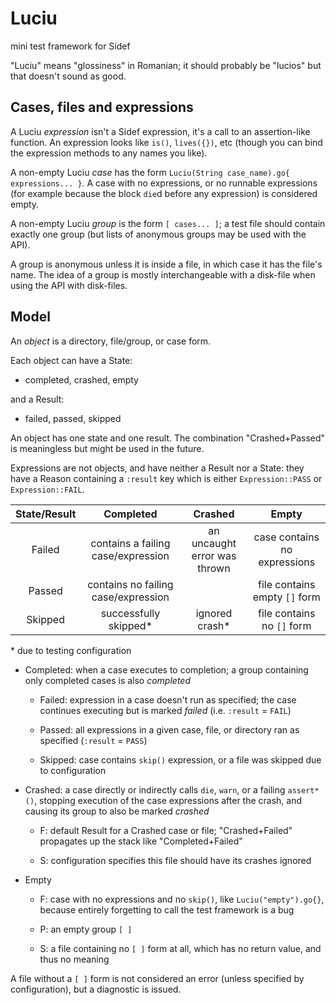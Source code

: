 # Luciu

mini test framework for Sidef

"Luciu" means "glossiness" in Romanian; it should probably be "lucios" but that doesn't sound as good.

## Cases, files and expressions

A Luciu *expression* isn't a Sidef expression, it's a call to an assertion-like function. An expression looks like `is()`, `lives({})`, etc (though you can bind the expression methods to any names you like).

A non-empty Luciu *case* has the form `Luciu(String case_name).go{ expressions... }`. A case with no expressions, or no runnable expressions (for example because the block `die`d before any expression) is considered empty.

A non-empty Luciu *group* is the form `[ cases... ]`; a test file should contain exactly one group (but lists of anonymous groups may be used with the API).

A group is anonymous unless it is inside a file, in which case it has the file's name. The idea of a group is mostly interchangeable with a disk-file when using the API with disk-files.

## Model
An *object* is a directory, file/group, or case form.

Each object can have a State:
* completed, crashed, empty

and a Result:
* failed, passed, skipped

An object has one state and one result. The combination "Crashed+Passed" is meaningless but might be used in the future.

Expressions are not objects, and have neither a Result nor a State: they have a Reason containing a `:result` key which is either `Expression::PASS` or `Expression::FAIL`.

| State/Result 	|              Completed              	|            Crashed           	|             Empty             	|
|:------------:	|:-----------------------------------:	|:----------------------------:	|:-----------------------------:	|
|    Failed    	|  contains a failing case/expression 	| an uncaught error was thrown 	|  case contains no expressions 	|
|    Passed    	| contains no failing case/expression 	|                              	| file contains empty `[]` form 	|
|    Skipped   	|        successfully skipped*        	|         ignored crash*       	|   file contains no `[]` form  	|

\* due to testing configuration

* Completed: when a case executes to completion; a group containing only completed cases is also *completed*
  * Failed: expression in a case doesn't run as specified; the case continues executing but is marked *failed* (i.e. `:result` = `FAIL`)

  * Passed: all expressions in a given case, file, or directory ran as specified (`:result` = `PASS`)

  * Skipped: case contains `skip()` expression, or a file was skipped due to configuration

* Crashed: a case directly or indirectly calls `die`, `warn`, or a failing `assert*()`, stopping execution of the case expressions after the crash, and causing its group to also be marked *crashed*

  * F: default Result for a Crashed case or file; "Crashed+Failed" propagates up the stack like "Completed+Failed"

  * S: configuration specifies this file should have its crashes ignored

* Empty
  * F: case with no expressions and no `skip()`, like `Luciu("empty").go{}`, because entirely forgetting to call the test framework is a bug

  * P: an empty group `[ ]`

  * S: a file containing no `[ ]` form at all, which has no return value, and thus no meaning

A file without a `[ ]` form is not considered an error (unless specified by configuration), but a diagnostic is issued.
